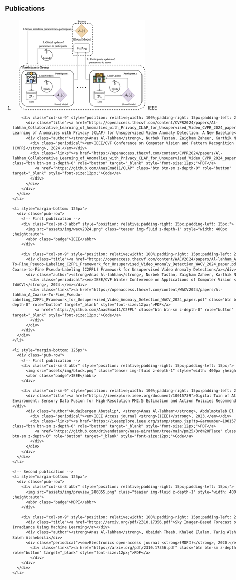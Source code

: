 <style>
  /* Add CSS rules to make images bigger */
  .col-sm-3 img.teaser {
    max-width: 400px; /* Adjust the max-width as needed */
    height: auto; /* Maintain the aspect ratio */
    margin-left: 5px; /* Increase the left margin of images */
    margin-right: 5px; /* Increase the right margin of images */
  }

  .col-sm-3 img.teaser {
    max-width: 400px; /* Adjust the max-width as needed */
    height: auto; /* Maintain the aspect ratio */
    margin-left: 5px; /* Increase the left margin of images */
    margin-right: 5px; /* Increase the right margin of images */
  }

  .col-sm-3 img.teaser {
    max-width: 400px; /* Adjust the max-width as needed */
    height: auto; /* Maintain the aspect ratio */
    margin-left: 5px; /* Increase the left margin of images */
    margin-right: 5px; /* Increase the right margin of images */
  }

  .col-sm-3 img.teaser {
    max-width: 400px; /* Adjust the max-width as needed */
    height: auto; /* Maintain the aspect ratio */
    margin-left: 5px; /* Increase the left margin of images */
    margin-right: 5px; /* Increase the right margin of images */
  }

  .col-sm-3 img.teaser {
    max-width: 400px; /* Adjust the max-width as needed */
    height: auto; /* Maintain the aspect ratio */
    margin-left: 5px; /* Increase the left margin of images */
    margin-right: 5px; /* Increase the right margin of images */
  }

  /* Add CSS rules to increase the space between images */
  .col-sm-3.abbr {
    margin-right: 5px; /* Increase the margin between images */
  }

  /* Add CSS rule to adjust margin for text next to images */
  .col-sm-9 {
    margin-left: 5px; /* Adjust the left margin for text next to images */
  }
</style>



<h2 id="publications" style="margin: 2px 0px -15px;">Publications</h2>

<div class="publications" style="width : 800px ; margin-top : 40px">
  <ol class="bibliography">
  <li style="margin-bottom: 125px">
      <div class="pub-row">
        <!-- First publication -->
        <div class="col-sm-3 abbr" style="position: relative;padding-right: 15px;padding-left: 15px;">
          <img src="assets/img/cvpr2024.png" class="teaser img-fluid z-depth-1" style="width: 400px ;height:auto">
          <abbr class="badge">IEEE</abbr>
        </div>

        <div class="col-sm-9" style="position: relative;width: 100%;padding-right: 15px;padding-left: 20px;">
          <div class="title"><a href="https://openaccess.thecvf.com/content/CVPR2024/papers/Al-lahham_Collaborative_Learning_of_Anomalies_with_Privacy_CLAP_for_Unsupervised_Video_CVPR_2024_paper.pdf">Collaborative Learning of Anomalies with Privacy (CLAP) for Unsupervised Video Anomaly Detection: A New Baseline</a></div>
          <div class="author"><strong>Anas Al-lahham</strong>, Nurbek Tastan, Zaigham Zaheer, Karthik Nandakumar
            <div class="periodical"><em>IEEE/CVF Conference on Computer Vision and Pattern Recognition <strong>(CVPR)</strong>, 2024.</em></div>
            <div class="links"><a href="https://openaccess.thecvf.com/content/CVPR2024/papers/Al-lahham_Collaborative_Learning_of_Anomalies_with_Privacy_CLAP_for_Unsupervised_Video_CVPR_2024_paper.pdf" class="btn btn-sm z-depth-0" role="button" target="_blank" style="font-size:12px;">PDF</a>
              <a href="https://github.com/AnasEmad11/CLAP" class="btn btn-sm z-depth-0" role="button" target="_blank" style="font-size:12px;">Code</a>
            </div>
          </div>
        </div>
      </div>
    </li>

    <li style="margin-bottom: 125px">
      <div class="pub-row">
        <!-- First publication -->
        <div class="col-sm-3 abbr" style="position: relative;padding-right: 15px;padding-left: 15px;">
          <img src="assets/img/wacv2024.png" class="teaser img-fluid z-depth-1" style="width: 400px ;height:auto">
          <abbr class="badge">IEEE</abbr>
        </div>

        <div class="col-sm-9" style="position: relative;width: 100%;padding-right: 15px;padding-left: 20px;">
          <div class="title"><a href="https://openaccess.thecvf.com/content/WACV2024/papers/Al-lahham_A_Coarse-To-Fine_Pseudo-Labeling_C2FPL_Framework_for_Unsupervised_Video_Anomaly_Detection_WACV_2024_paper.pdf">A Coarse-to-Fine Pseudo-Labeling (C2FPL) Framework for Unsupervised Video Anomaly Detection</a></div>
          <div class="author"><strong>Anas Al-lahham</strong>, Nurbek Tastan, Zaigham Zaheer, Karthik Nandakumar
            <div class="periodical"><em>IEEE/CVF Winter Conference on Applications of Computer Vision <strong>(WACV)</strong>, 2024.</em></div>
            <div class="links"><a href="https://openaccess.thecvf.com/content/WACV2024/papers/Al-lahham_A_Coarse-To-Fine_Pseudo-Labeling_C2FPL_Framework_for_Unsupervised_Video_Anomaly_Detection_WACV_2024_paper.pdf" class="btn btn-sm z-depth-0" role="button" target="_blank" style="font-size:12px;">PDF</a>
              <a href="https://github.com/AnasEmad11/C2FPL" class="btn btn-sm z-depth-0" role="button" target="_blank" style="font-size:12px;">Code</a>
            </div>
          </div>
        </div>
      </div>
    </li>

    <li style="margin-bottom: 125px">
      <div class="pub-row">
        <!-- First publication -->
        <div class="col-sm-3 abbr" style="position: relative;padding-right: 15px;padding-left: 15px;">
          <img src="assets/img/block.png" class="teaser img-fluid z-depth-1" style="width: 400px ;height:auto">
          <abbr class="badge">IEEE</abbr>
        </div>

        <div class="col-sm-9" style="position: relative;width: 100%;padding-right: 15px;padding-left: 20px;">
          <div class="title"><a href="https://ieeexplore.ieee.org/document/10015739">Digital Twin of Atmospheric Environment: Sensory Data Fusion for High-Resolution PM2.5 Estimation and Action Policies Recommendation</a></div>
          <div class="author">Kudaibergen Abutalip*, <strong>Anas Al-lahham*</strong>, Abdulmotaleb El Saddik
            <div class="periodical"><em>IEEE Access journal <strong>(IEEE)</strong>, 2023.</em></div>
            <div class="links"><a href="https://ieeexplore.ieee.org/stamp/stamp.jsp?tp=&arnumber=10015739" class="btn btn-sm z-depth-0" role="button" target="_blank" style="font-size:12px;">PDF</a>
              <a href="https://github.com/drivendataorg/nasa-airathon/tree/main/pm25/3rd%20Place" class="btn btn-sm z-depth-0" role="button" target="_blank" style="font-size:12px;">Code</a>
            </div>
          </div>
        </div>
      </div>
    </li>

    <!-- Second publication -->
    <li style="margin-bottom: 125px">
      <div class="pub-row">
        <div class="col-sm-3 abbr" style="position: relative;padding-right: 15px;padding-left: 15px;">
          <img src="assets/img/preview_286855.png" class="teaser img-fluid z-depth-1" style="width: 400px ;height:auto">
          <abbr class="badge">MDPI</abbr>
        </div>

        <div class="col-sm-9" style="position: relative;width: 100%;padding-right: 15px;padding-left: 20px;">
          <div class="title"><a href="https://arxiv.org/pdf/2310.17356.pdf">Sky Imager-Based Forecast of Solar Irradiance Using Machine Learning</a></div>
          <div class="author"><strong>Anas Al-lahham</strong>, Obaidah Theeb, Khaled Elalem, Tariq Alshawi and Saleh Alshebeili</div>
          <div class="periodical"><em>Electronics open-access journal <strong>(MDPI)</strong>, 2020.</em></div>
            <div class="links"><a href="https://arxiv.org/pdf/2310.17356.pdf" class="btn btn-sm z-depth-0" role="button" target="_blank" style="font-size:12px;">PDF</a>
            </div>          
        </div>
      </div>
    </li>
  </ol>
</div>
